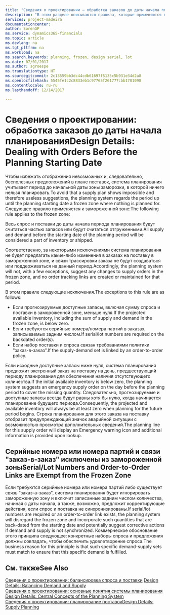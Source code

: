 ```yaml
---
title: "Сведения о проектировании — обработка заказов до даты начала планирования | Документы Майкрософт"
description: "В этом разделе описываются правила, которые применяются при планировании заказов в замороженной зоне."
services: project-madeira
documentationcenter: 
author: SorenGP
ms.service: dynamics365-financials
ms.topic: article
ms.devlang: na
ms.tgt_pltfrm: na
ms.workload: na
ms.search.keywords: planning, frozen, design serial, lot
ms.date: 07/01/2017
ms.author: sgroespe
ms.translationtype: HT
ms.sourcegitcommit: 2c13559bb3dc44cdb61697f5135c5b931e34d2a8
ms.openlocfilehash: 5545fe1c2c8833eb1c97765f261777cbb1781098
ms.contentlocale: ru-ru
ms.lasthandoff: 12/14/2017

---
```

# <a name="design-details-dealing-with-orders-before-the-planning-starting-date"></a><span data-ttu-id="ba976-103">Сведения о проектировании: обработка заказов до даты начала планирования</span><span class="sxs-lookup"><span data-stu-id="ba976-103">Design Details: Dealing with Orders Before the Planning Starting Date</span></span>
<span data-ttu-id="ba976-104">Чтобы избежать отображения невозможных и, следовательно, бесполезных предположений в плане поставок, система планирования учитывает период до начальной даты зоны заморозки, в которой ничего нельзя планировать.</span><span class="sxs-lookup"><span data-stu-id="ba976-104">To avoid that a supply plan shows impossible and therefore useless suggestions, the planning system regards the period up until the planning starting date a frozen zone where nothing is planned for.</span></span> <span data-ttu-id="ba976-105">Следующее правило применяется к замороженной зоне:</span><span class="sxs-lookup"><span data-stu-id="ba976-105">The following rule applies to the frozen zone:</span></span>  
  
<span data-ttu-id="ba976-106">Весь спрос и поставки до даты начала периода планирования будут считаться частью запасов или будут считаться отгруженными.</span><span class="sxs-lookup"><span data-stu-id="ba976-106">All supply and demand before the starting date of the planning period will be considered a part of inventory or shipped.</span></span>  
  
<span data-ttu-id="ba976-107">Соответственно, за некоторыми исключениями система планирования не будет предлагать какие-либо изменения в заказах на поставку в замороженной зоне, и связи трассировки заказа не будут создаваться или поддерживаться на данный период.</span><span class="sxs-lookup"><span data-stu-id="ba976-107">Accordingly, the planning system will not, with a few exceptions, suggest any changes to supply orders in the frozen zone, and no order tracking links are created or maintained for that period.</span></span>  
  
<span data-ttu-id="ba976-108">В этом правиле следующие исключения.</span><span class="sxs-lookup"><span data-stu-id="ba976-108">The exceptions to this rule are as follows:</span></span>  
  
* <span data-ttu-id="ba976-109">Если прогнозируемые доступные запасы, включая сумму спроса и поставки в замороженной зоне, меньше нуля.</span><span class="sxs-lookup"><span data-stu-id="ba976-109">If the projected available inventory, including the sum of supply and demand in the frozen zone, is below zero.</span></span>  
* <span data-ttu-id="ba976-110">Если требуются серийные номера/номера партий в заказах, записываемых задним числом.</span><span class="sxs-lookup"><span data-stu-id="ba976-110">If serial/lot numbers are required on the backdated order(s).</span></span>  
* <span data-ttu-id="ba976-111">Если набор поставки и спроса связан требованиями политики "заказ-в-заказ".</span><span class="sxs-lookup"><span data-stu-id="ba976-111">If the supply-demand set is linked by an order-to-order policy.</span></span>  
  
<span data-ttu-id="ba976-112">Если исходные доступные запасы ниже нуля, система планирования предложит экстренный заказ на поставку на день, предшествующий периоду планирования для обеспечения наличия отсутствующего количества.</span><span class="sxs-lookup"><span data-stu-id="ba976-112">If the initial available inventory is below zero, the planning system suggests an emergency supply order on the day before the planning period to cover the missing quantity.</span></span> <span data-ttu-id="ba976-113">Следовательно, прогнозируемые и доступные запасы всегда будут равны хотя бы нулю, когда начинается планирование будущего периода.</span><span class="sxs-lookup"><span data-stu-id="ba976-113">Consequently, the projected and available inventory will always be at least zero when planning for the future period begins.</span></span> <span data-ttu-id="ba976-114">Строка планирования для этого заказа на поставку отобразит предупреждающий значок аварийной ситуации с возможностью просмотра дополнительных сведений.</span><span class="sxs-lookup"><span data-stu-id="ba976-114">The planning line for this supply order will display an Emergency warning icon and additional information is provided upon lookup.</span></span>  
  
## <a name="seriallot-numbers-and-order-to-order-links-are-exempt-from-the-frozen-zone"></a><span data-ttu-id="ba976-115">Серийные номера или номера партий и связи "заказ-в-заказ" исключены из замороженной зоны</span><span class="sxs-lookup"><span data-stu-id="ba976-115">Serial/Lot Numbers and Order-to-Order Links are Exempt from the Frozen Zone</span></span>  
<span data-ttu-id="ba976-116">Если требуются серийные номера или номера партий либо существует связь "заказ-а-заказ", система планирования будет игнорировать замороженную зону и включит записанные задним числом количества, начиная с даты начала, а также, возможно, предложит корректирующие действия, если спрос и поставка не синхронизированы.</span><span class="sxs-lookup"><span data-stu-id="ba976-116">If serial/lot numbers are required or an order-to-order link exists, the planning system will disregard the frozen zone and incorporate such quantities that are back-dated from the starting date and potentially suggest corrective actions if demand and supply is not synchronized.</span></span> <span data-ttu-id="ba976-117">Коммерческое обоснование этого принципа следующее: конкретные наборы спроса и предложения должны совпадать, чтобы обеспечить удовлетворение спроса.</span><span class="sxs-lookup"><span data-stu-id="ba976-117">The business reason for this principle is that such specific demand-supply sets must match to ensure that this specific demand is fulfilled.</span></span>  
  
## <a name="see-also"></a><span data-ttu-id="ba976-118">См. также</span><span class="sxs-lookup"><span data-stu-id="ba976-118">See Also</span></span>  
<span data-ttu-id="ba976-119">[Сведения о проектировании: балансировка спроса и поставки](design-details-balancing-demand-and-supply.md) </span><span class="sxs-lookup"><span data-stu-id="ba976-119">[Design Details: Balancing Demand and Supply](design-details-balancing-demand-and-supply.md) </span></span>  
<span data-ttu-id="ba976-120">[Сведения о проектировании: основные понятия системы планирования](design-details-central-concepts-of-the-planning-system.md) </span><span class="sxs-lookup"><span data-stu-id="ba976-120">[Design Details: Central Concepts of the Planning System](design-details-central-concepts-of-the-planning-system.md) </span></span>  
[<span data-ttu-id="ba976-121">Сведения о проектировании: планирование поставок</span><span class="sxs-lookup"><span data-stu-id="ba976-121">Design Details: Supply Planning</span></span>](design-details-supply-planning.md)
